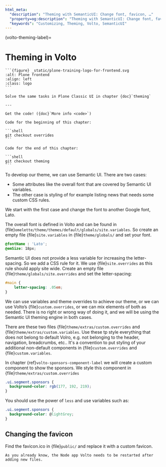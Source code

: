 ```yaml
---
html_meta:
  "description": "Theming with SemanticUI: Change font, favicon, …"
  "property=og:description": "Theming with SemanticUI: Change font, favicon, …"
  "keywords": "Customizing, Theming, Volto, SemanticUI"
---
```


(volto-theming-label)=

# Theming in Volto

````{sidebar} Plone Frontend Chapter
```{figure} _static/plone-training-logo-for-frontend.svg
:alt: Plone frontend 
:align: left
:class: logo
```

Solve the same tasks in Plone Classic UI in chapter {doc}`theming`

---

Get the code! ({doc}`More info <code>`)

Code for the beginning of this chapter:

```shell
git checkout overrides
```

Code for the end of this chapter:

```shell
git checkout theming
```
````

To develop our theme, we can use Semantic UI. There are two cases:

- Some attributes like the overall font that are covered by Semantic UI variables.
- The other case is styling of for example listing news that needs some custom CSS rules.

We start with the first case and change the font to another Google font, Lato.

The overall font is defined in Volto and can be found in {file}`omelette/theme/themes/default/globals/site.variables`. So create an empty file {file}`site.variables` in {file}`theme/globals/` and set your font.

```css
@fontName : 'Lato';
@emSize: 18px;
```

Semantic UI does not provide a less variable for increasing the letter-spacing.
So we add a CSS rule for it.
We use {file}`site.overrides` as this rule should apply site wide.
Create an empty file {file}`theme/globals/site.overrides` and set the letter-spacing:

```css
#main {
    letter-spacing: .05em;
}
```

We can use variables and theme overrides to achieve our theme, or we can use Volto’s {file}`custom.overrides`, or we can mix elements of both as needed.
There is no right or wrong way of doing it, and we will be using the Semantic UI theming engine in both cases.

There are these two files {file}`theme/extras/custom.overrides` and {file}`theme/extras/custom.variables`.
Use these tp style everything that does not belong to default Volro, e.g. not belonging to the header, navigation, breadcrumbs, etc..
It's a convention to put styling of your additional non-default components in {file}`custom.overrides` and {file}`custom.variables`.

In chapter {ref}`volto-sponsors-component-label` we will create a custom component to show the sponsors.
We style this component in {file}`theme/extras/custom.overrides`

```css
.ui.segment.sponsors {
  background-color: rgb(177, 192, 219);
}
```

You should use the power of `less` and use variables such as:

```css
.ui.segment.sponsors {
  background-color: @lightGrey;
}
```

## Changing the favicon

Find the favicon.ico in {file}`public/` and replace it with a custom favicon.

```{note}
As you already know, the Node app Volto needs to be restarted after adding new files.
```
